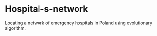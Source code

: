 # Hospital-s-network
Locating a network of emergency hospitals in Poland using evolutionary algorithm.
